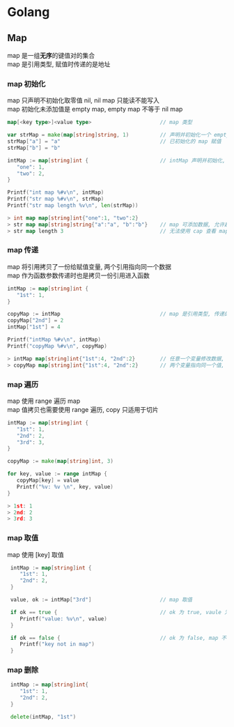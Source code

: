 <!--
 * @Author       : facsert
 * @Date         : 2023-05-23 15:28:43
 * @LastEditTime: 2023-09-07 22:22:44
 * @Description  : edit description
-->

# Golang

## Map

map 是一组**无序**的键值对的集合  
map 是引用类型, 赋值时传递的是地址

### map 初始化

map 只声明不初始化取零值 nil, nil map 只能读不能写入  
map 初始化未添加值是 empty map, empty map 不等于 nil map

```go
map[<key type>]<value type>                      // map 类型

var strMap = make(map[string]string, 1)          // 声明并初始化一个 empty map, map 容量为 2
strMap["a"] = "a"                                // 已初始化的 map 赋值
strMap["b"] = "b"

intMap := map[string]int {                       // intMap 声明并初始化, 并赋值
   "one": 1,
   "two": 2,
}

Printf("int map %#v\n", intMap)
Printf("str map %#v\n", strMap)
Printf("str map length %v\n", len(strMap))

> int map map[string]int{"one":1, "two":2}      
> str map map[string]string{"a":"a", "b":"b"}    // map 可添加数据, 允许超过容量
> str map length 3                               // 无法使用 cap 查看 map 容量, 可以使用 len 查看长度
```

### map 传递

map 将引用拷贝了一份给赋值变量, 两个引用指向同一个数据  
map 作为函数参数传递时也是拷贝一份引用进入函数

```go
intMap := map[string]int {
   "1st": 1,
}

copyMap := intMap                                // map 是引用类型, 传递的是引用并非数据的拷贝
copyMap["2nd"] = 2                                                  
intMap["1st"] = 4                               

Printf("intMap %#v\n", intMap)
Printf("copyMap %#v\n", copyMap)

> intMap map[string]int{"1st":4, "2nd":2}        // 任意一个变量修改数据, 两个变量都会同步修改
> copyMap map[string]int{"1st":4, "2nd":2}       // 两个变量指向同一个值, 结果一致
```

### map 遍历

map 使用 range 遍历 map  
map 值拷贝也需要使用 range 遍历, copy 只适用于切片

```go
intMap := map[string]int {
   "1st": 1,
   "2nd": 2,
   "3rd": 3,
} 

copyMap := make(map[string]int, 3)

for key, value := range intMap {
   copyMap[key] = value
   Printf("%v: %v \n", key, value)
}

> 1st: 1
> 2nd: 2
> 3rd: 3
```

### map 取值

map 使用 [key] 取值

```go
 intMap := map[string]int {
    "1st": 1,
    "2nd": 2,
 } 

 value, ok := intMap["3rd"]                      // map 取值

 if ok == true {                                 // ok 为 true, vaule 为对应 key 的值
    Printf("value: %v\n", value)
 }

 if ok == false {                                // ok 为 false, map 不存在 key, value 为类型零值
    Printf("key not in map")
 }
```

### map 删除

```go
 intMap := map[string]int{
    "1st": 1,
    "2nd": 2,
 }

 delete(intMap, "1st")
```

